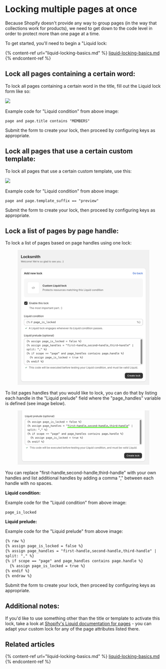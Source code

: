 # Locking multiple pages at once

Because Shopify doesn't provide any way to group pages (in the way that collections work for products), we need to get down to the code level in order to protect more than one page at a time.

To get started, you'll need to begin a "Liquid lock:

{% content-ref url="liquid-locking-basics.md" %}
[liquid-locking-basics.md](liquid-locking-basics.md)
{% endcontent-ref %}

## Lock all pages containing a certain word:

To lock all pages containing a certain word in the title, fill out the Liquid lock form like so:

![](../../.gitbook/assets/liquidLockingBasics-page\_title\_contains.png)

Example code for "Liquid condition" from above image:

```
page and page.title contains "MEMBERS"
```

Submit the form to create your lock, then proceed by configuring keys as appropriate.

## Lock all pages that use a certain custom template:

To lock all pages that use a certain custom template, use this:

![](../../.gitbook/assets/liquidLockingBasics-page\_template.png)

Example code for "Liquid condition" from above image:

```
page and page.template_suffix == "preview"
```

Submit the form to create your lock, then proceed by configuring keys as appropriate.

## Lock a list of pages by page handle:

To lock a list of pages based on page handles using one lock:

<figure><img src="../../.gitbook/assets/liquidLockingBasics-locking_a_list_of_pages.png" alt=""><figcaption></figcaption></figure>

To list pages handles that you would like to lock, you can do that by listing each handle in the "Liquid prelude" field where the "page\_handles" variable is defined (see image below).&#x20;

<figure><img src="../../.gitbook/assets/liquidLockingBasics-list_page_handles.png" alt=""><figcaption></figcaption></figure>

You can replace "first-handle,second-handle,third-handle" with your own handles and list additional handles by adding a comma "," between each handle with no spaces.

**Liquid condition:**

Example code for the "Liquid condition" from above image:

```
page_is_locked
```

**Liquid prelude:**

Example code for the "Liquid prelude" from above image:

```
{% raw %}
{% assign page_is_locked = false %}
{% assign page_handles = "first-handle,second-handle,third-handle" | split: "," %}
{% if scope == "page" and page_handles contains page.handle %}
  {% assign page_is_locked = true %}
{% endif %}
{% endraw %}
```

Submit the form to create your lock, then proceed by configuring keys as appropriate.

## Additional notes:

If you'd like to use something other than the title or template to activate this lock, take a look at [Shopify's Liquid documentation for pages](https://docs.shopify.com/themes/liquid/objects/page) - you can adapt your custom lock for any of the page attributes listed there.

## Related articles

{% content-ref url="liquid-locking-basics.md" %}
[liquid-locking-basics.md](liquid-locking-basics.md)
{% endcontent-ref %}
